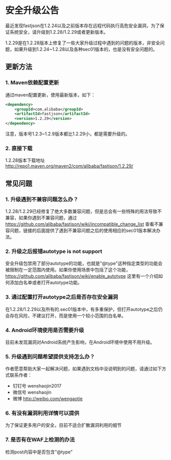 # 安全升级公告
最近发现fastjson在1.2.24以及之前版本存在远程代码执行高危安全漏洞，为了保证系统安全，请升级到1.2.28/1.2.29或者更新版本。

1.2.29是在1.2.28版本上修复了一些大家升级过程中遇到的问题的版本，非安全问题，如果升级到1.2.24~1.2.28以及各种sec01版本的，也是没有安全问题的。

## 更新方法
### 1. Maven依赖配置更新
通过maven配置更新，使用最新版本，如下：
```xml
<dependency>
    <groupId>com.alibaba</groupId>
    <artifactId>fastjson</artifactId>
    <version>1.2.29</version>
</dependency>
```

注意，版本号1.2.3~1.2.9版本都比1.2.29小，都是需要升级的。

### 2. 直接下载
1.2.28版本下载地址
http://repo1.maven.org/maven2/com/alibaba/fastjson/1.2.29/

## 常见问题
### 1. 升级遇到不兼容问题怎么办？
1.2.28/1.2.29已经修复了绝大多数兼容问题，但是总会有一些特殊的用法导致不兼容，如果你遇到不兼容问题，通过 https://github.com/alibaba/fastjson/wiki/incompatible_change_list 查看不兼容问题，链接的后面提供了遇到不兼容问题之后的使用相应的sec01版本解决办法。

### 2. 升级之后报错autotype is not support
安全升级包禁用了部分autotype的功能，也就是"@type"这种指定类型的功能会被限制在一定范围内使用。如果你使用场景中包括了这个功能，https://github.com/alibaba/fastjson/wiki/enable_autotype 这里有一个介绍如何添加白名单或者打开autotype功能。

### 3. 通过配置打开autotype之后是否存在安全漏洞
在1.2.28/1.2.29以及所有的.sec01版本中，有多重保护，但打开autotype之后仍会存在风险，不建议打开，而是使用一个较小范围的白名单。

### 4. Android环境使用是否需要升级
目前未发现漏洞对Android系统产生影响，在Android环境中使用不用升级。

### 5. 升级遇到问题希望提供支持怎么办？
作者愿意帮助大家一起解决问题，如果遇到文档中没说明到的问题，请通过如下方式联系作者：
* 钉钉号 wenshaojin2017
* 微信号 wenshaojin
* 微博 http://weibo.com/wengaotie

### 6. 有没有漏洞利用详情可以提供
为了保证更多用户的安全，目前不适合扩散漏洞利用的细节

### 7. 是否有在WAF上检测的办法
检测post内容中是否包含"@type"

